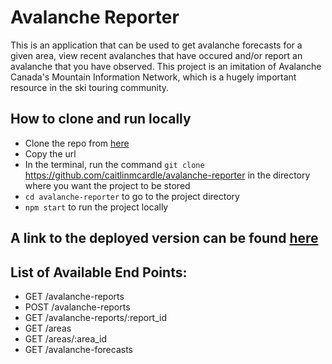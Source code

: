 # Avalanche Reporter

This is an application that can be used to get avalanche forecasts for a given area, view recent avalanches that have occured and/or report an avalanche that you have observed. This project is an imitation of Avalanche Canada's Mountain Information Network, which is a hugely important resource in the ski touring community.

## How to clone and run locally

- Clone the repo from [here](https://github.com/caitlinmcardle/avalanche-reporter)
- Copy the url
- In the terminal, run the command `git clone` https://github.com/caitlinmcardle/avalanche-reporter in the directory where you want the project to be stored
- `cd avalanche-reporter` to go to the project directory
- `npm start` to run the project locally

## A link to the deployed version can be found [here](https://cmc-finalproject.netlify.app/)

## List of Available End Points:

- GET /avalanche-reports
- POST /avalanche-reports
- GET /avalanche-reports/:report_id
- GET /areas
- GET /areas/:area_id
- GET /avalanche-forecasts
